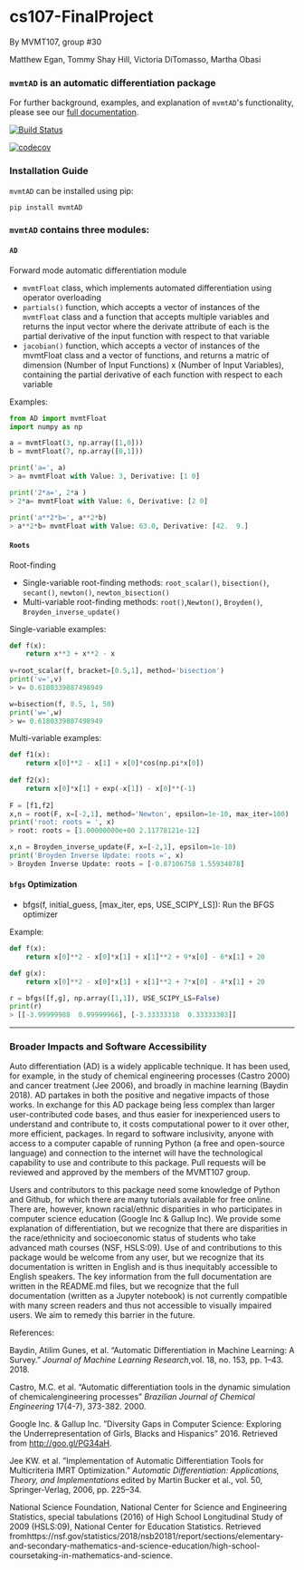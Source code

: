 # cs107-FinalProject

By MVMT107, group #30

Matthew Egan, Tommy Shay Hill, Victoria DiTomasso, Martha Obasi

### `mvmtAD` is an automatic differentiation package

For further background, examples, and explanation of `mvmtAD`'s functionality, please see our [full documentation](https://github.com/MVMT107/cs107-FinalProject/blob/master/docs/documentation.ipynb).

[![Build Status](https://travis-ci.com/MVMT107/cs107-FinalProject.svg?token=DAKJLdJcYRYRxFHVhhrB&branch=master)](https://travis-ci.com/MVMT107/cs107-FinalProject)

[![codecov](https://codecov.io/gh/MVMT107/cs107-FinalProject/branch/master/graph/badge.svg?token=3X1QDRG7ND)](https://codecov.io/gh/MVMT107/cs107-FinalProject)

### Installation Guide

`mvmtAD` can be installed using pip:

`pip install mvmtAD`

### `mvmtAD` contains three modules:

#### `AD`

Forward mode automatic differentiation module

- `mvmtFloat` class, which implements automated differentiation using operator overloading
- `partials()` function, which accepts a vector of instances of the `mvmtFloat` class and a function that accepts multiple variables and returns the input vector where the derivate attribute of each is the partial derivative of the input function with respect to that variable
- `jacobian()` function, which accepts a vector of instances of the mvmtFloat class and a vector of functions, and returns a matric of dimension (Number of Input Functions) x (Number of Input Variables), containing the partial derivative of each function with respect to each variable

Examples:

```python
from AD import mvmtFloat
import numpy as np

a = mvmtFloat(3, np.array([1,0]))
b = mvmtFloat(7, np.array([0,1]))

print('a=', a)
> a= mvmtFloat with Value: 3, Derivative: [1 0]

print('2*a=', 2*a )
> 2*a= mvmtFloat with Value: 6, Derivative: [2 0]

print('a**2*b=', a**2*b)
> a**2*b= mvmtFloat with Value: 63.0, Derivative: [42.  9.]
```

#### `Roots`

Root-finding

- Single-variable root-finding methods: `root_scalar()`, `bisection()`, `secant()`, `newton()`, `newton_bisection()`
- Multi-variable root-finding methods: `root()`,`Newton()`, `Broyden()`, `Broyden_inverse_update()`

Single-variable examples:

```python
def f(x):
    return x**3 + x**2 - x
    
v=root_scalar(f, bracket=[0.5,1], method='bisection')
print('v=',v)
> v= 0.6180339887498949

w=bisection(f, 0.5, 1, 50)
print('w=',w)
> w= 0.6180339887498949
```

Multi-variable examples:
```python
def f1(x):
    return x[0]**2 - x[1] + x[0]*cos(np.pi*x[0])
    
def f2(x):
    return x[0]*x[1] + exp(-x[1]) - x[0]**(-1)
    
F = [f1,f2]
x,n = root(F, x=[-2,1], method='Newton', epsilon=1e-10, max_iter=100)
print('root: roots = ', x)
> root: roots = [1.00000000e+00 2.11778121e-12]

x,n = Broyden_inverse_update(F, x=[-2,1], epsilon=1e-10)
print('Broyden Inverse Update: roots =', x)
> Broyden Inverse Update: roots = [-0.87106758 1.55934078]
```

#### `bfgs` Optimization

- bfgs(f, initial_guess, [max_iter, eps, USE_SCIPY_LS]): Run the BFGS optimizer

Example:
```python
def f(x):
    return x[0]**2 - x[0]*x[1] + x[1]**2 + 9*x[0] - 6*x[1] + 20

def g(x):
    return x[0]**2 - x[0]*x[1] + x[1]**2 + 7*x[0] - 4*x[1] + 20

r = bfgs([f,g], np.array([1,1]), USE_SCIPY_LS=False)
print(r)
> [[-3.99999988  0.99999966], [-3.33333318  0.33333303]]
```

---

### Broader Impacts and Software Accessibility

Auto differentiation (AD) is a widely applicable technique. It has been used, for example, in the study of chemical engineering processes (Castro 2000) and cancer treatment (Jee 2006), and broadly in machine learning (Baydin 2018). AD partakes in both the positive and negative impacts of those works. In exchange for this AD package being less complex than larger user-contributed code bases, and thus easier for inexperienced users to understand and contribute to, it costs computational power to it over other, more efficient, packages. In regard to software inclusivity, anyone with access to a computer capable of running Python (a free and open-source language) and connection to the internet will have the technological capability to use and contribute to this package. Pull requests will be reviewed and approved by the members of the MVMT107 group.

Users and contributors to this package need some knowledge of Python and Github, for which there are many tutorials available for free online. There are, however, known racial/ethnic disparities in who participates in computer science education (Google Inc & Gallup Inc). We provide some explanation of differentiation, but we recognize that there are disparities in the race/ethnicity and socioeconomic status of students who take advanced math courses (NSF, HSLS:09). Use of and contributions to this package would be welcome from any user, but we recognize that its documentation is written in English and is thus inequitably accessible to English speakers. The key information from the full documentation are written in the README.md files, but we recognize that the full documentation (written as a Jupyter notebook) is not currently compatible with many screen readers and thus not accessible to visually impaired users. We aim to remedy this barrier in the future.

References:

Baydin, Atilim Gunes, et al. “Automatic Differentiation in Machine Learning: A Survey.” *Journal of Machine Learning Research*,vol. 18, no. 153, pp. 1–43. 2018.

Castro, M.C. et al. “Automatic differentiation tools in the dynamic simulation of chemicalengineering processes” *Brazilian Journal of Chemical Engineering* 17(4-7), 373-382. 2000.

Google Inc. & Gallup Inc. ”Diversity Gaps in Computer Science: Exploring the Underrepresentation of Girls, Blacks and Hispanics” 2016. Retrieved from http://goo.gl/PG34aH.

Jee KW. et al. ”Implementation of Automatic Differentiation Tools for Multicriteria IMRT Optimization.” *Automatic Differentiation: Applications, Theory, and Implementations* edited by Martin Bucker et al., vol. 50, Springer-Verlag, 2006, pp. 225–34.

National Science Foundation, National Center for Science and Engineering Statistics, special tabulations (2016) of High School Longitudinal Study of 2009 (HSLS:09), National Center for Education Statistics. Retrieved fromhttps://nsf.gov/statistics/2018/nsb20181/report/sections/elementary-and-secondary-mathematics-and-science-education/high-school-coursetaking-in-mathematics-and-science.
